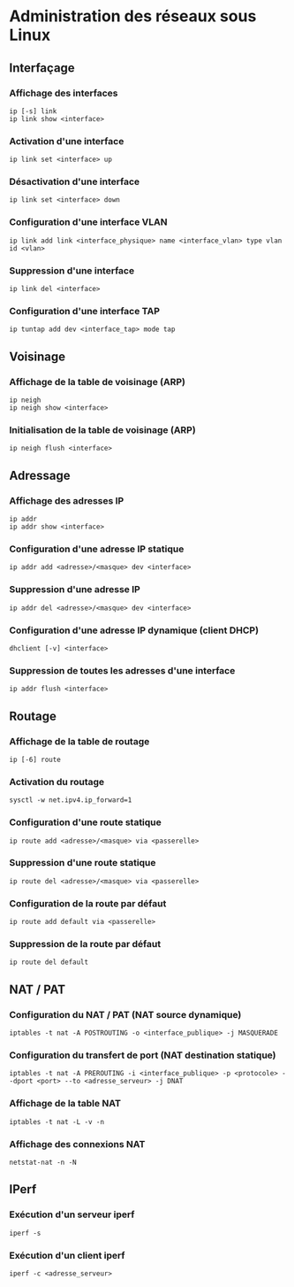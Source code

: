 # Administration des réseaux sous Linux


## Interfaçage

### Affichage des interfaces

	ip [-s] link
	ip link show <interface>

### Activation d'une interface

	ip link set <interface> up

### Désactivation d'une interface

	ip link set <interface> down

### Configuration d'une interface VLAN

	ip link add link <interface_physique> name <interface_vlan> type vlan id <vlan>

### Suppression d'une interface

	ip link del <interface>

### Configuration d'une interface TAP

	ip tuntap add dev <interface_tap> mode tap
	

## Voisinage

### Affichage de la table de voisinage (ARP)

	ip neigh
	ip neigh show <interface>

### Initialisation de la table de voisinage (ARP)

	ip neigh flush <interface>
  

## Adressage

### Affichage des adresses IP

	ip addr
	ip addr show <interface>

### Configuration d'une adresse IP statique

	ip addr add <adresse>/<masque> dev <interface>

### Suppression d'une adresse IP

	ip addr del <adresse>/<masque> dev <interface>

### Configuration d'une adresse IP dynamique (client DHCP)

	dhclient [-v] <interface>

### Suppression de toutes les adresses d'une interface

	ip addr flush <interface>


## Routage

### Affichage de la table de routage

	ip [-6] route

### Activation du routage

	sysctl -w net.ipv4.ip_forward=1

### Configuration d'une route statique

	ip route add <adresse>/<masque> via <passerelle>

### Suppression d'une route statique

	ip route del <adresse>/<masque> via <passerelle>

### Configuration de la route par défaut

	ip route add default via <passerelle>

### Suppression de la route par défaut

	ip route del default


## NAT / PAT

### Configuration du NAT / PAT (NAT source dynamique)

	iptables -t nat -A POSTROUTING -o <interface_publique> -j MASQUERADE

### Configuration du transfert de port (NAT destination statique)

	iptables -t nat -A PREROUTING -i <interface_publique> -p <protocole> --dport <port> --to <adresse_serveur> -j DNAT

### Affichage de la table NAT

	iptables -t nat -L -v -n
	
### Affichage des connexions NAT

	netstat-nat -n -N


## IPerf

### Exécution d'un serveur iperf

	iperf -s

### Exécution d'un client iperf

	iperf -c <adresse_serveur>


